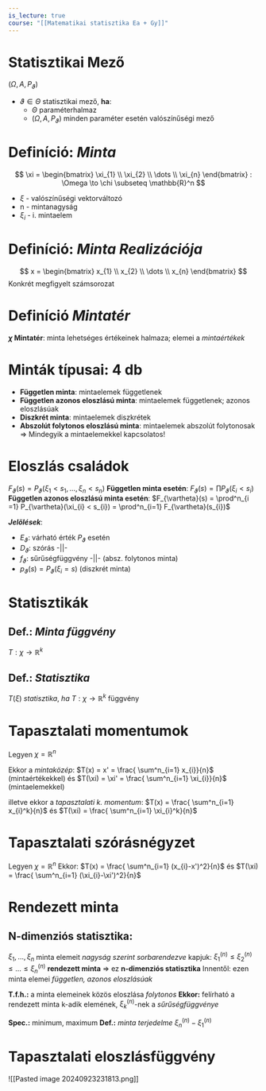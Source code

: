 ```yaml
---
is_lecture: true
course: "[[Matematikai statisztika Ea + Gy]]"
---
```

# Statisztikai Mező
$(\Omega, A, P_\vartheta)$
- $\vartheta \in \Theta$ statisztikai mező, **ha**: 
	- $\Theta$ paraméterhalmaz
	- $(\Omega, A, P_\vartheta)$ minden paraméter esetén valószínűségi mező

# Definíció: *Minta* 
$$
\xi = 
\begin{bmatrix}
\xi_{1} \\ \xi_{2} \\ \dots \\ \xi_{n}  
\end{bmatrix}
: \Omega \to \chi \subseteq \mathbb{R}^n
$$
- $\xi$  - valószínűségi vektorváltozó
- n - mintanagyság 
- $\xi_i$ - i. mintaelem

# Definíció: *Minta Realizációja*

$$
x = 
\begin{bmatrix}
x_{1} \\
x_{2}  \\
\dots  \\
x_{n}
\end{bmatrix}
$$
Konkrét megfigyelt számsorozat

# Definíció *Mintatér*

**$\chi$ Mintatér**: minta lehetséges értékeinek halmaza; elemei a *mintaértékek*


# Minták típusai: 4 db
- **Független minta**:  mintaelemek függetlenek 
- **Független azonos eloszlású minta**: mintaelemek függetlenek; azonos eloszlásúak 
- **Diszkrét minta**: mintaelemek diszkrétek
- **Abszolút folytonos eloszlású minta**: mintaelemek abszolút folytonosak 
=> Mindegyik a mintaelemekkel kapcsolatos!

# Eloszlás családok
$F_\vartheta(s) = P_{\vartheta}(\xi_{1} < s_{1},\dots,\xi_{n} < s_{n})$ 
**Független minta esetén**: 
$F_{\vartheta}(s) = \prod P_{\vartheta}(\xi_{i} < s_{i})$
**Független azonos eloszlású minta esetén**:
$F_{\vartheta}(s) = \prod^n_{i =1} P_{\vartheta}(\xi_{i} < s_{i}) = \prod^n_{i=1} F_{\vartheta}(s_{i})$

***Jelölések***: 
- $E_{\vartheta}$: várható érték $P_{\vartheta}$ esetén
- $D_{\vartheta}$: szórás -||-
- $f_\vartheta$: sűrűségfüggvény -||- (absz. folytonos minta)
- $p_{\vartheta}(s)=P_{\vartheta}(\xi_{i}=s)$  (diszkrét minta)

# Statisztikák
## Def.: *Minta függvény*
$T : \chi \to \mathbb{R}^k$
## Def.: *Statisztika*
$T(\xi)\ statisztika,\ ha\ T : \chi \to \mathbb{R}^k$ függvény

# Tapasztalati momentumok
Legyen $\chi = \mathbb{R}^n$ 

Ekkor a *mintaközép*: 
$T(x) = x' = \frac{ \sum^n_{i=1} x_{i}}{n}$ (mintaértékekkel)
és 
$T(\xi) = \xi' = \frac{ \sum^n_{i=1} \xi_{i}}{n}$ (mintaelemekkel)

illetve ekkor a *tapasztalati k. momentum*:
$T(x) = \frac{ \sum^n_{i=1} x_{i}^k}{n}$
és 
$T(\xi) = \frac{ \sum^n_{i=1} \xi_{i}^k}{n}$

# Tapasztalati szórásnégyzet 
Legyen $\chi = \mathbb{R}^n$
Ekkor: 
$T(x) = \frac{ \sum^n_{i=1} (x_{i}-x')^2}{n}$
és 
$T(\xi) = \frac{ \sum^n_{i=1} (\xi_{i}-\xi')^2}{n}$

# Rendezett minta
## N-dimenziós statisztika: 
$\xi_1,\dots,\xi_{n}$ minta elemeit *nagyság szerint sorbarendezve* kapjuk: $\xi_{1}^{(n)} \leq \xi_{2}^{(n)} \leq \dots \leq \xi_{n}^{(n)}$ **rendezett minta** => ez **n-dimenziós statisztika**
Innentől: ezen minta elemei *független, azonos eloszlásúak*

**T.f.h.:** a minta elemeinek közös eloszlása *folytonos*
**Ekkor:** felírható a rendezett minta k-adik elemének, $\xi^{(n)}_{k}$-nek a *sűrűségfüggvénye*

**Spec.:** minimum, maximum
**Def.:** *minta terjedelme* $\xi^{(n)}_{n} - \xi^{(n)}_{1}$


# Tapasztalati eloszlásfüggvény
![[Pasted image 20240923231813.png]]
